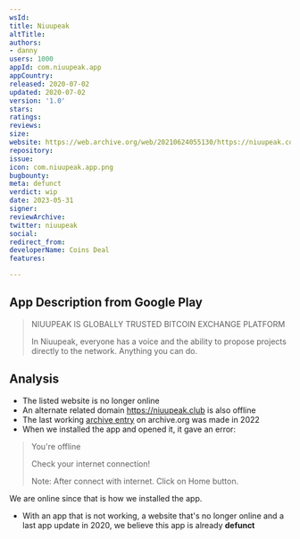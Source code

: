 ```yaml
---
wsId: 
title: Niuupeak
altTitle: 
authors:
- danny
users: 1000
appId: com.niuupeak.app
appCountry: 
released: 2020-07-02
updated: 2020-07-02
version: '1.0'
stars: 
ratings: 
reviews: 
size: 
website: https://web.archive.org/web/20210624055130/https://niuupeak.com/
repository: 
issue: 
icon: com.niuupeak.app.png
bugbounty: 
meta: defunct
verdict: wip
date: 2023-05-31
signer: 
reviewArchive: 
twitter: niuupeak
social: 
redirect_from: 
developerName: Coins Deal
features: 

---
```


## App Description from Google Play 

> NIUUPEAK IS GLOBALLY TRUSTED BITCOIN EXCHANGE PLATFORM
>
> In Niuupeak, everyone has a voice and the ability to propose projects directly to the network. Anything you can do.

## Analysis

- The listed website is no longer online
- An alternate related domain https://niuupeak.club is also offline 
- The last working [archive entry](https://web.archive.org/web/20220416091731/https://niuupeak.com/) on archive.org was made in 2022
- When we installed the app and opened it, it gave an error:

> You're offline
>
> Check your internet connection!
>
> Note: After connect with internet. Click on Home button. 

We are online since that is how we installed the app. 

- With an app that is not working, a website that's no longer online and a last app update in 2020, we believe this app is already **defunct**


 